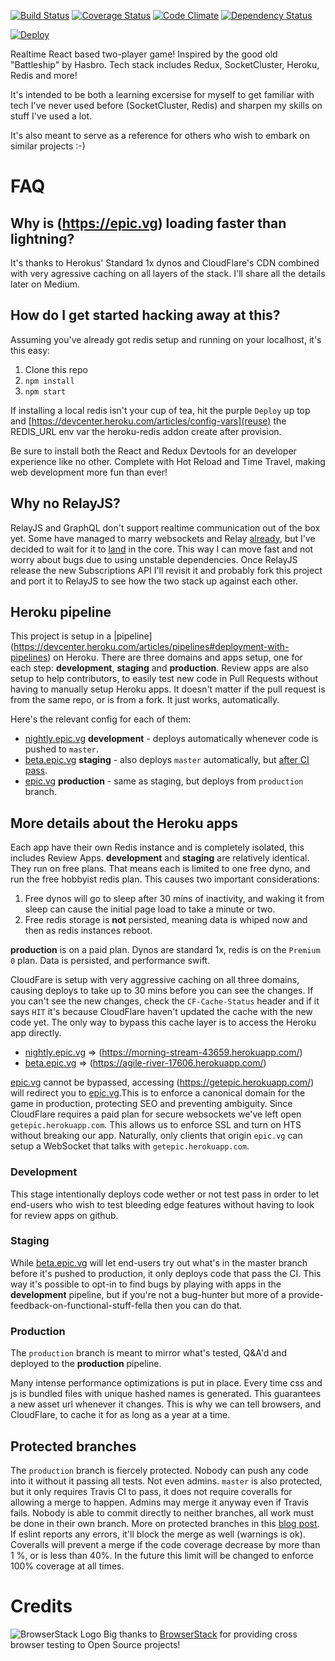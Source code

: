 [![Build Status](https://travis-ci.org/stipsan/epic.svg)](https://travis-ci.org/stipsan/epic)
[![Coverage Status](https://coveralls.io/repos/github/stipsan/epic/badge.svg?branch=master)](https://coveralls.io/github/stipsan/epic?branch=master)
[![Code Climate](https://codeclimate.com/github/stipsan/epic/badges/gpa.svg)](https://codeclimate.com/github/stipsan/epic)
[![Dependency Status](https://david-dm.org/stipsan/epic.svg)](https://david-dm.org/stipsan/epic)

[![Deploy](https://www.herokucdn.com/deploy/button.svg)](https://heroku.com/deploy)

Realtime React based two-player game! Inspired by the good old "Battleship" by Hasbro.
Tech stack includes Redux, SocketCluster, Heroku, Redis and more!

It's intended to be both a learning excersise for myself to get familiar with tech I've never used before (SocketCluster, Redis) and sharpen my skills on stuff I've used a lot.

It's also meant to serve as a reference for others who wish to embark on similar projects :-)

# FAQ

## Why is (https://epic.vg) loading faster than lightning?

It's thanks to Herokus' Standard 1x dynos and CloudFlare's CDN combined with very agressive caching on all layers of the stack.
I'll share all the details later on Medium.

## How do I get started hacking away at this?

Assuming you've already got redis setup and running on your localhost, it's this easy:

1. Clone this repo
2. `npm install`
3. `npm start`

If installing a local redis isn't your cup of tea, hit the purple `Deploy` up top and [https://devcenter.heroku.com/articles/config-vars](reuse) the REDIS_URL env var the heroku-redis addon create after provision.

Be sure to install both the React and Redux Devtools for an developer experience like no other.
Complete with Hot Reload and Time Travel, making web development more fun than ever!

## Why no RelayJS?

RelayJS and GraphQL don't support realtime communication out of the box yet.
Some have managed to marry websockets and Relay [already](https://github.com/facebook/relay/issues/652#issuecomment-162299541), but I've decided to wait for it to [land](https://github.com/facebook/relay/issues/541) in the core.
This way I can move fast and not worry about bugs due to using unstable dependencies.
Once RelayJS release the new Subscriptions API I'll revisit it and probably fork this project and port it to RelayJS to see how the two stack up against each other.

## Heroku pipeline

This project is setup in a |pipeline](https://devcenter.heroku.com/articles/pipelines#deployment-with-pipelines) on Heroku.
There are three domains and apps setup, one for each step: **development**, **staging** and **production**.
Review apps are also setup to help contributors, to easily test new code in Pull Requests without having to manually setup Heroku apps. It doesn't matter if the pull request is from the same repo, or is from a fork. It just works, automatically.

Here's the relevant config for each of them:
* [nightly.epic.vg](https://nightly.epic.vg) **development** - deploys automatically whenever code is pushed to `master`.
* [beta.epic.vg](https://beta.epic.vg) **staging** - also deploys `master` automatically, but [after CI pass](https://travis-ci.org/stipsan/epic).
* [epic.vg](https://epic.vg) **production** - same as staging, but deploys from `production` branch.

## More details about the Heroku apps

Each app have their own Redis instance and is completely isolated, this includes Review Apps.
**development** and **staging** are relatively identical. They run on free plans.
That means each is limited to one free dyno, and run the free hobbyist redis plan.
This causes two important considerations:
1. Free dynos will go to sleep after 30 mins of inactivity, and waking it from sleep can cause the initial page load to take a minute or two.
2. Free redis storage is **not** persisted, meaning data is whiped now and then as redis instances reboot.

**production** is on a paid plan. Dynos are standard 1x, redis is on the `Premium 0` plan.
Data is persisted, and performance swift.

CloudFare is setup with very aggressive caching on all three domains, causing deploys to take up to 30 mins before you can see the changes.
If you can't see the new changes, check the `CF-Cache-Status` header and if it says `HIT` it's because CloudFlare haven't updated the cache with the new code yet.
The only way to bypass this cache layer is to access the Heroku app directly.
* [nightly.epic.vg](https://nightly.epic.vg) => (https://morning-stream-43659.herokuapp.com/)
* [beta.epic.vg](https://beta.epic.vg) => (https://agile-river-17606.herokuapp.com/)

[epic.vg](https://epic.vg) cannot be bypassed, accessing (https://getepic.herokuapp.com/) will redirect you to [epic.vg](https://epic.vg).This is to enforce a canonical domain for the game in production, protecting SEO and preventing ambiguity. Since CloudFlare requires a paid plan for secure websockets we've left open `getepic.herokuapp.com`.
This allows us to enforce SSL and turn on HTS without breaking our app.
Naturally, only clients that origin `epic.vg` can setup a WebSocket that talks with `getepic.herokuapp.com`.

### Development

This stage intentionally deploys code wether or not test pass in order to let end-users who wish to test bleeding edge features without having to look for review apps on github.

### Staging

While [beta.epic.vg](https://beta.epic.vg) will let end-users try out what's in the master branch before it's pushed to production, it only deploys code that pass the CI.
This way it's possible to opt-in to find bugs by playing with apps in the **development** pipeline, but if you're not a bug-hunter but more of a provide-feedback-on-functional-stuff-fella then you can do that.

### Production

The `production` branch is meant to mirror what's tested, Q&A'd and deployed to the **production** pipeline.

Many intense performance optimizations is put in place.
Every time css and js is bundled files with unique hashed names is generated.
This guarantees a new asset url whenever it changes. This is why we can tell browsers, and CloudFlare, to cache it for as long as a year at a time.

## Protected branches

The `production` branch is fiercely protected. Nobody can push any code into it without it passing all tests. Not even admins.
`master` is also protected, but it only requires Travis CI to pass, it does not require coveralls for allowing a merge to happen. Admins may merge it anyway even if Travis fails.
Nobody is able to commit directly to neither branches, all work must be done in their own branch.
More on protected branches in this [blog post](https://help.github.com/articles/about-protected-branches/).
If eslint reports any errors, it'll block the merge as well (warnings is ok).
Coveralls will prevent a merge if the code coverage decrease by more than 1 %, or is less than 40%.
In the future this limit will be changed to enforce 100% coverage at all times.

# Credits

![BrowserStack Logo](https://raw.github.com/stipsan/epic/master/assets/exports/vendor/browserstack.svg?raw=true)
Big thanks to [BrowserStack](https://www.browserstack.com) for providing cross browser testing to Open Source projects!

